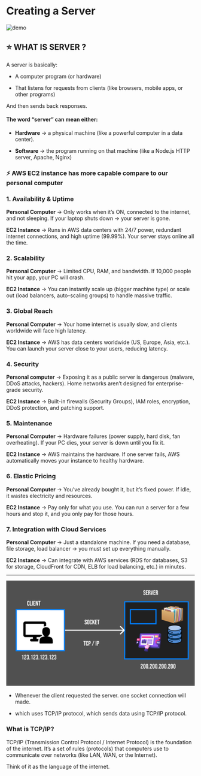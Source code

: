# Creating a Server 

![demo](https://www.racksolutions.com/news/app/uploads/AdobeStock_90603827-scaled.jpeg)

## ⭐ WHAT IS SERVER ?

A server is basically:

* A computer program (or hardware)

* That listens for requests from clients (like browsers, mobile apps, or other programs)

And then sends back responses.

#### The word “server” can mean either:

* **Hardware** → a physical machine (like a powerful computer in a data center).

* **Software** → the program running on that machine (like a Node.js HTTP server, Apache, Nginx)

### ⚡ AWS EC2 instance has more capable compare to our personal computer 

### 1. Availability & Uptime

**Personal Computer** → Only works when it’s ON, connected to the internet, and not sleeping. If your laptop shuts down → your server is gone.

**EC2 Instance** → Runs in AWS data centers with 24/7 power, redundant internet connections, and high uptime (99.99%). Your server stays online all the time.

### 2. Scalability

**Personal Computer** → Limited CPU, RAM, and bandwidth. If 10,000 people hit your app, your PC will crash.

**EC2 Instance** → You can instantly scale up (bigger machine type) or scale out (load balancers, auto-scaling groups) to handle massive traffic.

### 3. Global Reach

**Personal Computer** → Your home internet is usually slow, and clients worldwide will face high latency.

**EC2 Instance** → AWS has data centers worldwide (US, Europe, Asia, etc.). You can launch your server close to your users, reducing latency.

### 4. Security

**Personal computer** → Exposing it as a public server is dangerous (malware, DDoS attacks, hackers). Home networks aren’t designed for enterprise-grade security.

**EC2 Instance** → Built-in firewalls (Security Groups), IAM roles, encryption, DDoS protection, and patching support.

### 5. Maintenance

**Personal Computer** → Hardware failures (power supply, hard disk, fan overheating). If your PC dies, your server is down until you fix it.

**EC2 Instance** → AWS maintains the hardware. If one server fails, AWS automatically moves your instance to healthy hardware.

### 6. Elastic Pricing

**Personal Computer** → You’ve already bought it, but it’s fixed power. If idle, it wastes electricity and resources.

**EC2 Instance** → Pay only for what you use. You can run a server for a few hours and stop it, and you only pay for those hours.

### 7. Integration with Cloud Services

**Personal Computer** → Just a standalone machine. If you need a database, file storage, load balancer → you must set up everything manually.

**EC2 Instance** → Can integrate with AWS services (RDS for databases, S3 for storage, CloudFront for CDN, ELB for load balancing, etc.) in minutes.

---

![demo](../assests/demo22.png)

* Whenever the client requested the server. one socket connection will made. 

* which uses TCP/IP protocol, which sends data using TCP/IP protocol.

### What is TCP/IP?

TCP/IP (Transmission Control Protocol / Internet Protocol) is the foundation of the internet.
It’s a set of rules (protocols) that computers use to communicate over networks (like LAN, WAN, or the Internet).

Think of it as the language of the internet.